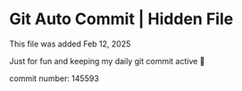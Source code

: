 # Git Auto Commit | Hidden File

This file was added Feb 12, 2025

Just for fun and keeping my daily git commit active 🤪

commit number: 145593
